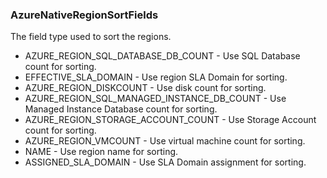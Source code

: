 ### AzureNativeRegionSortFields
The field type used to sort the regions.

- AZURE_REGION_SQL_DATABASE_DB_COUNT - Use SQL Database count for sorting.
- EFFECTIVE_SLA_DOMAIN - Use region SLA Domain for sorting.
- AZURE_REGION_DISKCOUNT - Use disk count for sorting.
- AZURE_REGION_SQL_MANAGED_INSTANCE_DB_COUNT - Use Managed Instance Database count for sorting.
- AZURE_REGION_STORAGE_ACCOUNT_COUNT - Use Storage Account count for sorting.
- AZURE_REGION_VMCOUNT - Use virtual machine count for sorting.
- NAME - Use region name for sorting.
- ASSIGNED_SLA_DOMAIN - Use SLA Domain assignment for sorting.
